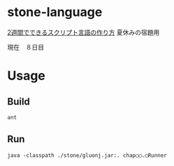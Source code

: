 # stone-language

[2週間でできるスクリプト言語の作り方](http://www.amazon.co.jp/2%E9%80%B1%E9%96%93%E3%81%A7%E3%81%A7%E3%81%8D%E3%82%8B-%E3%82%B9%E3%82%AF%E3%83%AA%E3%83%97%E3%83%88%E8%A8%80%E8%AA%9E%E3%81%AE%E4%BD%9C%E3%82%8A%E6%96%B9-Software-Design-%EF%BD%90lus/dp/4774149748)
夏休みの宿題用

現在　８日目

# Usage

## Build

```sh
ant  
```

## Run

```
java -classpath ./stone/gluonj.jar:. chap◯◯.◯Runner
```

